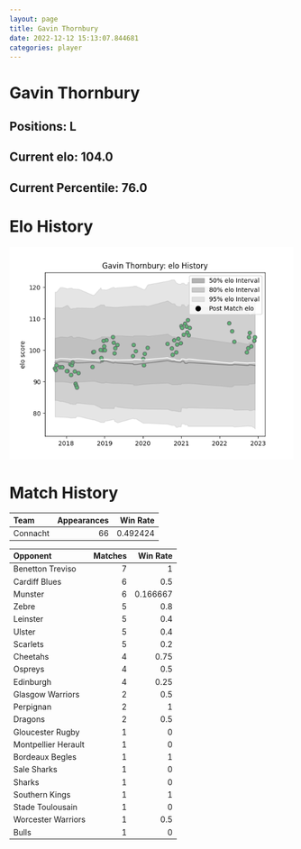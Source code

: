 ```yaml
---  
layout: page  
title: Gavin Thornbury  
date: 2022-12-12 15:13:07.844681  
categories: player  
---
```

# Gavin Thornbury

## Positions: L

## Current elo: 104.0

## Current Percentile: 76.0

# Elo History


![elo history](history_GavinThornbury.png)
# Match History


| Team     |   Appearances |   Win Rate |
|:---------|--------------:|-----------:|
| Connacht |            66 |   0.492424 |

| Opponent            |   Matches |   Win Rate |
|:--------------------|----------:|-----------:|
| Benetton Treviso    |         7 |   1        |
| Cardiff Blues       |         6 |   0.5      |
| Munster             |         6 |   0.166667 |
| Zebre               |         5 |   0.8      |
| Leinster            |         5 |   0.4      |
| Ulster              |         5 |   0.4      |
| Scarlets            |         5 |   0.2      |
| Cheetahs            |         4 |   0.75     |
| Ospreys             |         4 |   0.5      |
| Edinburgh           |         4 |   0.25     |
| Glasgow Warriors    |         2 |   0.5      |
| Perpignan           |         2 |   1        |
| Dragons             |         2 |   0.5      |
| Gloucester Rugby    |         1 |   0        |
| Montpellier Herault |         1 |   0        |
| Bordeaux Begles     |         1 |   1        |
| Sale Sharks         |         1 |   0        |
| Sharks              |         1 |   0        |
| Southern Kings      |         1 |   1        |
| Stade Toulousain    |         1 |   0        |
| Worcester Warriors  |         1 |   0.5      |
| Bulls               |         1 |   0        |